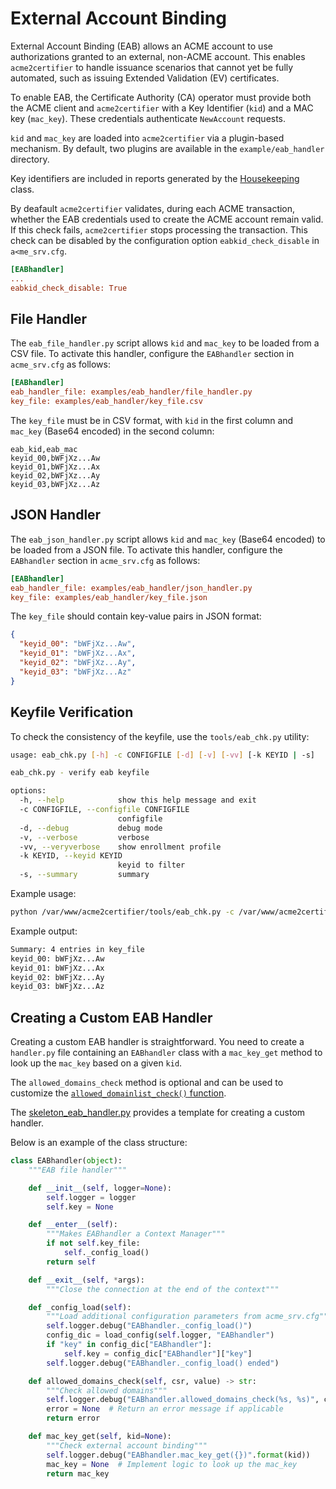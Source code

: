 <!-- markdownlint-disable MD013 -->

<!-- wiki-title: External Account Binding -->

# External Account Binding

External Account Binding (EAB) allows an ACME account to use authorizations granted to an external, non-ACME account. This enables `acme2certifier` to handle issuance scenarios that cannot yet be fully automated, such as issuing Extended Validation (EV) certificates.

To enable EAB, the Certificate Authority (CA) operator must provide both the ACME client and `acme2certifier` with a Key Identifier (`kid`) and a MAC key (`mac_key`). These credentials authenticate `NewAccount` requests.

`kid` and `mac_key` are loaded into `acme2certifier` via a plugin-based mechanism. By default, two plugins are available in the `example/eab_handler` directory.

Key identifiers are included in reports generated by the [Housekeeping](housekeeping.md) class.

By deafault `acme2certifier` validates, during each ACME transaction, whether the EAB credentials used to create the ACME account remain valid. If this check fails, `acme2certifier` stops processing the transaction. This check can be disabled by the configuration option `eabkid_check_disable` in `a<me_srv.cfg`.

```ini
[EABhandler]
...
eabkid_check_disable: True
```

## File Handler

The `eab_file_handler.py` script allows `kid` and `mac_key` to be loaded from a CSV file. To activate this handler, configure the `EABhandler` section in `acme_srv.cfg` as follows:

```ini
[EABhandler]
eab_handler_file: examples/eab_handler/file_handler.py
key_file: examples/eab_handler/key_file.csv
```

The `key_file` must be in CSV format, with `kid` in the first column and `mac_key` (Base64 encoded) in the second column:

```csv
eab_kid,eab_mac
keyid_00,bWFjXz...Aw
keyid_01,bWFjXz...Ax
keyid_02,bWFjXz...Ay
keyid_03,bWFjXz...Az
```

## JSON Handler

The `eab_json_handler.py` script allows `kid` and `mac_key` (Base64 encoded) to be loaded from a JSON file. To activate this handler, configure the `EABhandler` section in `acme_srv.cfg` as follows:

```ini
[EABhandler]
eab_handler_file: examples/eab_handler/json_handler.py
key_file: examples/eab_handler/key_file.json
```

The `key_file` should contain key-value pairs in JSON format:

```json
{
  "keyid_00": "bWFjXz...Aw",
  "keyid_01": "bWFjXz...Ax",
  "keyid_02": "bWFjXz...Ay",
  "keyid_03": "bWFjXz...Az"
}
```

## Keyfile Verification

To check the consistency of the keyfile, use the `tools/eab_chk.py` utility:

```bash
usage: eab_chk.py [-h] -c CONFIGFILE [-d] [-v] [-vv] [-k KEYID | -s]

eab_chk.py - verify eab keyfile

options:
  -h, --help            show this help message and exit
  -c CONFIGFILE, --configfile CONFIGFILE
                        configfile
  -d, --debug           debug mode
  -v, --verbose         verbose
  -vv, --veryverbose    show enrollment profile
  -k KEYID, --keyid KEYID
                        keyid to filter
  -s, --summary         summary
```

Example usage:

```bash
python /var/www/acme2certifier/tools/eab_chk.py -c /var/www/acme2certifier/acme_srv/acme_srv.cfg -v
```

Example output:

```bash
Summary: 4 entries in key_file
keyid_00: bWFjXz...Aw
keyid_01: bWFjXz...Ax
keyid_02: bWFjXz...Ay
keyid_03: bWFjXz...Az
```

## Creating a Custom EAB Handler

Creating a custom EAB handler is straightforward. You need to create a `handler.py` file containing an `EABhandler` class with a `mac_key_get` method to look up the `mac_key` based on a given `kid`.

The `allowed_domains_check` method is optional and can be used to customize the [`allowed_domainlist_check()` function](https://github.com/grindsa/acme2certifier/blob/master/acme_srv/helper.py#L1641).

The [skeleton_eab_handler.py](../examples/eab_handler/skeleton_eab_handler.py) provides a template for creating a custom handler.

Below is an example of the class structure:

```python
class EABhandler(object):
    """EAB file handler"""

    def __init__(self, logger=None):
        self.logger = logger
        self.key = None

    def __enter__(self):
        """Makes EABhandler a Context Manager"""
        if not self.key_file:
            self._config_load()
        return self

    def __exit__(self, *args):
        """Close the connection at the end of the context"""

    def _config_load(self):
        """Load additional configuration parameters from acme_srv.cfg"""
        self.logger.debug("EABhandler._config_load()")
        config_dic = load_config(self.logger, "EABhandler")
        if "key" in config_dic["EABhandler"]:
            self.key = config_dic["EABhandler"]["key"]
        self.logger.debug("EABhandler._config_load() ended")

    def allowed_domains_check(self, csr, value) -> str:
        """Check allowed domains"""
        self.logger.debug("EABhandler.allowed_domains_check(%s, %s)", csr, value)
        error = None  # Return an error message if applicable
        return error

    def mac_key_get(self, kid=None):
        """Check external account binding"""
        self.logger.debug("EABhandler.mac_key_get({})".format(kid))
        mac_key = None  # Implement logic to look up the mac_key
        return mac_key
```
